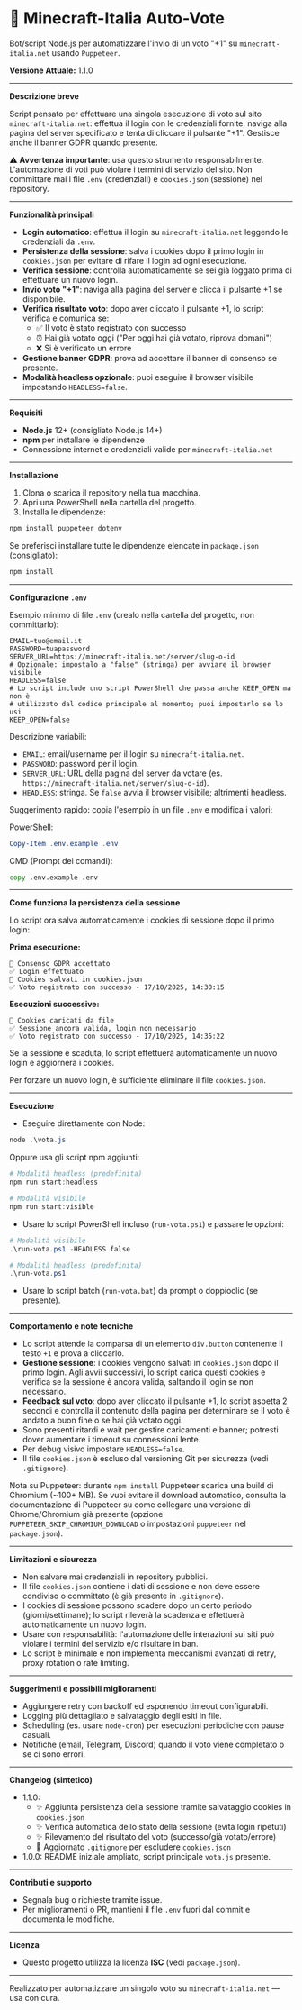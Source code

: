 # 🤖 Minecraft-Italia Auto-Vote

Bot/script Node.js per automatizzare l'invio di un voto "+1" su `minecraft-italia.net` usando `Puppeteer`.

**Versione Attuale:** 1.1.0

---

**Descrizione breve**

Script pensato per effettuare una singola esecuzione di voto sul sito `minecraft-italia.net`: effettua il login con le credenziali fornite, naviga alla pagina del server specificato e tenta di cliccare il pulsante "+1". Gestisce anche il banner GDPR quando presente.

**⚠️ Avvertenza importante**: usa questo strumento responsabilmente. L'automazione di voti può violare i termini di servizio del sito. Non committare mai i file `.env` (credenziali) e `cookies.json` (sessione) nel repository.

---

**Funzionalità principali**
- **Login automatico**: effettua il login su `minecraft-italia.net` leggendo le credenziali da `.env`.
- **Persistenza della sessione**: salva i cookies dopo il primo login in `cookies.json` per evitare di rifare il login ad ogni esecuzione.
- **Verifica sessione**: controlla automaticamente se sei già loggato prima di effettuare un nuovo login.
- **Invio voto "+1"**: naviga alla pagina del server e clicca il pulsante +1 se disponibile.
- **Verifica risultato voto**: dopo aver cliccato il pulsante +1, lo script verifica e comunica se:
  - ✅ Il voto è stato registrato con successo
  - ⏰ Hai già votato oggi ("Per oggi hai già votato, riprova domani")
  - ❌ Si è verificato un errore
- **Gestione banner GDPR**: prova ad accettare il banner di consenso se presente.
- **Modalità headless opzionale**: puoi eseguire il browser visibile impostando `HEADLESS=false`.

---

**Requisiti**
- **Node.js** 12+ (consigliato Node.js 14+)
- **npm** per installare le dipendenze
- Connessione internet e credenziali valide per `minecraft-italia.net`

---

**Installazione**

1. Clona o scarica il repository nella tua macchina.
2. Apri una PowerShell nella cartella del progetto.
3. Installa le dipendenze:

```powershell
npm install puppeteer dotenv
```

Se preferisci installare tutte le dipendenze elencate in `package.json` (consigliato):

```powershell
npm install
```

---

**Configurazione `.env`**

Esempio minimo di file `.env` (crealo nella cartella del progetto, non committarlo):

```env
EMAIL=tuo@email.it
PASSWORD=tuapassword
SERVER_URL=https://minecraft-italia.net/server/slug-o-id
# Opzionale: impostalo a "false" (stringa) per avviare il browser visibile
HEADLESS=false
# Lo script include uno script PowerShell che passa anche KEEP_OPEN ma non è
# utilizzato dal codice principale al momento; puoi impostarlo se lo usi
KEEP_OPEN=false
```

Descrizione variabili:
- `EMAIL`: email/username per il login su `minecraft-italia.net`.
- `PASSWORD`: password per il login.
- `SERVER_URL`: URL della pagina del server da votare (es. `https://minecraft-italia.net/server/slug-o-id`).
- `HEADLESS`: stringa. Se `false` avvia il browser visibile; altrimenti headless.


Suggerimento rapido: copia l'esempio in un file `.env` e modifica i valori:

PowerShell:

```powershell
Copy-Item .env.example .env
```

CMD (Prompt dei comandi):

```cmd
copy .env.example .env
```

---

**Come funziona la persistenza della sessione**

Lo script ora salva automaticamente i cookies di sessione dopo il primo login:

**Prima esecuzione:**
```
🔐 Consenso GDPR accettato
✅ Login effettuato
💾 Cookies salvati in cookies.json
✅ Voto registrato con successo - 17/10/2025, 14:30:15
```

**Esecuzioni successive:**
```
🍪 Cookies caricati da file
✅ Sessione ancora valida, login non necessario
✅ Voto registrato con successo - 17/10/2025, 14:35:22
```

Se la sessione è scaduta, lo script effettuerà automaticamente un nuovo login e aggiornerà i cookies.

Per forzare un nuovo login, è sufficiente eliminare il file `cookies.json`.

---

**Esecuzione**

- Eseguire direttamente con Node:

```powershell
node .\vota.js
```

Oppure usa gli script npm aggiunti:

```powershell
# Modalità headless (predefinita)
npm run start:headless

# Modalità visibile
npm run start:visible
```

- Usare lo script PowerShell incluso (`run-vota.ps1`) e passare le opzioni:

```powershell
# Modalità visibile
.\run-vota.ps1 -HEADLESS false

# Modalità headless (predefinita)
.\run-vota.ps1
```

- Usare lo script batch (`run-vota.bat`) da prompt o doppioclic (se presente).

---

**Comportamento e note tecniche**
- Lo script attende la comparsa di un elemento `div.button` contenente il testo `+1` e prova a cliccarlo.
- **Gestione sessione**: i cookies vengono salvati in `cookies.json` dopo il primo login. Agli avvii successivi, lo script carica questi cookies e verifica se la sessione è ancora valida, saltando il login se non necessario.
- **Feedback sul voto**: dopo aver cliccato il pulsante +1, lo script aspetta 2 secondi e controlla il contenuto della pagina per determinare se il voto è andato a buon fine o se hai già votato oggi.
- Sono presenti ritardi e wait per gestire caricamenti e banner; potresti dover aumentare i timeout su connessioni lente.
- Per debug visivo impostare `HEADLESS=false`.
- Il file `cookies.json` è escluso dal versioning Git per sicurezza (vedi `.gitignore`).

Nota su Puppeteer: durante `npm install` Puppeteer scarica una build di Chromium (~100+ MB). Se vuoi evitare il download automatico, consulta la documentazione di Puppeteer su come collegare una versione di Chrome/Chromium già presente (opzione `PUPPETEER_SKIP_CHROMIUM_DOWNLOAD` o impostazioni `puppeteer` nel `package.json`).

---

**Limitazioni e sicurezza**
- Non salvare mai credenziali in repository pubblici.
- Il file `cookies.json` contiene i dati di sessione e non deve essere condiviso o committato (è già presente in `.gitignore`).
- I cookies di sessione possono scadere dopo un certo periodo (giorni/settimane); lo script rileverà la scadenza e effettuerà automaticamente un nuovo login.
- Usare con responsabilità: l'automazione delle interazioni sui siti può violare i termini del servizio e/o risultare in ban.
- Lo script è minimale e non implementa meccanismi avanzati di retry, proxy rotation o rate limiting.

---

**Suggerimenti e possibili miglioramenti**
- Aggiungere retry con backoff ed esponendo timeout configurabili.
- Logging più dettagliato e salvataggio degli esiti in file.
- Scheduling (es. usare `node-cron`) per esecuzioni periodiche con pause casuali.
- Notifiche (email, Telegram, Discord) quando il voto viene completato o se ci sono errori.

---

**Changelog (sintetico)**
- 1.1.0: 
  - ✨ Aggiunta persistenza della sessione tramite salvataggio cookies in `cookies.json`
  - ✨ Verifica automatica dello stato della sessione (evita login ripetuti)
  - ✨ Rilevamento del risultato del voto (successo/già votato/errore)
  - 📝 Aggiornato `.gitignore` per escludere `cookies.json`
- 1.0.0: README iniziale ampliato, script principale `vota.js` presente.

---

**Contributi e supporto**
- Segnala bug o richieste tramite issue.
- Per miglioramenti o PR, mantieni il file `.env` fuori dal commit e documenta le modifiche.

---

**Licenza**
- Questo progetto utilizza la licenza **ISC** (vedi `package.json`).

---

Realizzato per automatizzare un singolo voto su `minecraft-italia.net` — usa con cura.